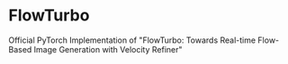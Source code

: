 # FlowTurbo
Official PyTorch Implementation of "FlowTurbo: Towards Real-time Flow-Based Image Generation with Velocity Refiner"
